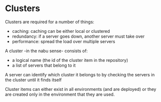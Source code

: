 # Clusters

Clusters are required for a number of things:

- caching: caching can be either local or clustered
- redundancy: if a server goes down, another server must take over
- performance: spread the load over multiple servers

A cluster -in the nabu sense- consists of:

- a logical name (the id of the cluster item in the repository)
- a list of servers that belong to it

A server can identify which cluster it belongs to by checking the servers in the cluster until it finds itself

Cluster items can either exist in all environments (and are deployed) or they are created only in the environment that they are used.